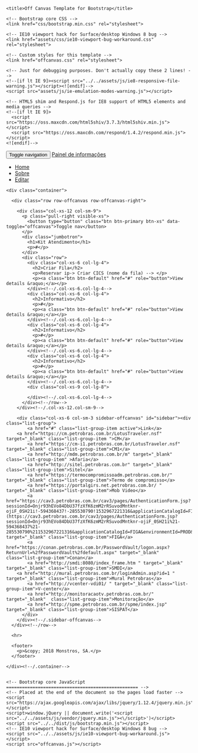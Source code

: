 <!DOCTYPE html>
<html lang="pt-br">
  <head>
 
<meta http-equiv="Content-Type" content="text/html; charset=iso-8859-1" />
<meta charset="utf-8">
 
<meta http-equiv="X-UA-Compatible" content="IE=edge">

<meta name="viewport" content="width=device-width, initial-scale=1">
 
<!-- The above 3 meta tags *must* come first in the head; any other head content must come *after* these tags -->
    
<meta name="description" content="">
    <meta name="Samuel" content="">

<link rel="icon" href="favicon.ico">


<title>Painel de Informações</title>

  <head>
    <meta charset="utf-8">
    <meta http-equiv="X-UA-Compatible" content="IE=edge">
    <meta name="viewport" content="width=device-width, initial-scale=1">
    <!-- The above 3 meta tags *must* come first in the head; any other head content must come *after* these tags -->
    <meta name="description" content="">
    <meta name="Samuel D' Siqueira" content="">
    <link rel="icon" href="favicon.png">

    <title>Off Canvas Template for Bootstrap</title>

    <!-- Bootstrap core CSS -->
    <link href="css/bootstrap.min.css" rel="stylesheet">

    <!-- IE10 viewport hack for Surface/desktop Windows 8 bug -->
    <link href="assets/css/ie10-viewport-bug-workaround.css" rel="stylesheet">

    <!-- Custom styles for this template -->
    <link href="offcanvas.css" rel="stylesheet">

    <!-- Just for debugging purposes. Don't actually copy these 2 lines! -->
    <!--[if lt IE 9]><script src="../../assets/js/ie8-responsive-file-warning.js"></script><![endif]-->
    <script src="assets/js/ie-emulation-modes-warning.js"></script>

    <!-- HTML5 shim and Respond.js for IE8 support of HTML5 elements and media queries -->
    <!--[if lt IE 9]>
      <script src="https://oss.maxcdn.com/html5shiv/3.7.3/html5shiv.min.js"></script>
      <script src="https://oss.maxcdn.com/respond/1.4.2/respond.min.js"></script>
    <![endif]-->
  </head>

  <body>
    <nav class="navbar navbar-fixed-top navbar-inverse">
      <div class="container">
        <div class="navbar-header">
          <button type="button" class="navbar-toggle collapsed" data-toggle="collapse" data-target="#navbar" aria-expanded="false" aria-controls="navbar">
            <span class="sr-only">Toggle navigation</span>
            <span class="icon-bar"></span>
            <span class="icon-bar"></span>
            <span class="icon-bar"></span>
          </button>
          <a class="navbar-brand" href="#">Painel de informações</a>
        </div>
        <div id="navbar" class="collapse navbar-collapse">
          <ul class="nav navbar-nav">
            <li class="active"><a href="#">Home</a></li>
            <li><a href="#about">Sobre</a></li>
            <li><a href="#contact">Editar</a></li>
          </ul>
        </div><!-- /.nav-collapse -->
      </div><!-- /.container -->
    </nav><!-- /.navbar -->

    <div class="container">

      <div class="row row-offcanvas row-offcanvas-right">

        <div class="col-xs-12 col-sm-9">
          <p class="pull-right visible-xs">
            <button type="button" class="btn btn-primary btn-xs" data-toggle="offcanvas">Toggle nav</button>
          </p>
          <div class="jumbotron">
            <h1>Kit Atendimento</h1>
            <p>#</p>
          </div>
          <div class="row">
            <div class="col-xs-6 col-lg-4">
              <h2>Criar Fila</h2>
              <p>Reservar ip-> Criar CICS (nome da fila) --> </p>
              <p><a class="btn btn-default" href="#" role="button">View details &raquo;</a></p>
            </div><!--/.col-xs-6.col-lg-4-->
            <div class="col-xs-6 col-lg-4">
              <h2>Informativo</h2>
              <p>#</p>
              <p><a class="btn btn-default" href="#" role="button">View details &raquo;</a></p>
            </div><!--/.col-xs-6.col-lg-4-->
            <div class="col-xs-6 col-lg-4">
              <h2>Informativo</h2>
              <p>#</p>
              <p><a class="btn btn-default" href="#" role="button">View details &raquo;</a></p>
            </div><!--/.col-xs-6.col-lg-4-->
            <div class="col-xs-6 col-lg-4">
              <h2>Informativo</h2>
              <p>#</p>
              <p><a class="btn btn-default" href="#" role="button">View details &raquo;</a></p>
            </div><!--/.col-xs-6.col-lg-4-->
            <div class="col-xs-9 col-lg-8">
              
            </div><!--/.col-xs-6.col-lg-4-->
          </div><!--/row-->
        </div><!--/.col-xs-12.col-sm-9-->

        <div class="col-xs-6 col-sm-3 sidebar-offcanvas" id="sidebar"><div class="list-group">
            <a href="#" class="list-group-item active">Link</a>
 	    <a href="https://cm.petrobras.com.br/LotusTraveler.nsf" target="_blank" class="list-group-item ">CM</a>
            <a href="https://cm-i1.petrobras.com.br/LotusTraveler.nsf" target="_blank" class="list-group-item">CM1</a>
            <a href="http://mdm.petrobras.com.br/m" target="_blank" class="list-group-item" >Afaria</a>
            <a href="http://sitel.petrobras.com.br" target="_blank" class="list-group-item">Sitel</a>
            <a href="https://termocompromissoadm.petrobras.com.br/" target="_blank" class="list-group-item">Termo de compromisso</a>
            <a href="https://portalgirs.net.petrobras.com.br/ " target="_blank" class="list-group-item">Mob Video</a>
            <a href="https://cav3.petrobras.com.br/cav3/pages/AuthenticationForm.jsp?sessionId=Onjr93hEVo84DbU37fzXfK6zmM2rRSuvodMntknr-ojiF_0SH21i!-594368437!-285530790!1532967221316&applicationCatalogId=FIGA&environmentId=PROD&instanceId=SISIP&successfulURL=aHR0cDovL2ZpZ2EucGV0cm9icmFzLmNvbS5icjo4MC9maWdhL2luZGV4LmpzZg (https://cav3.petrobras.com.br/cav3/pages/AuthenticationForm.jsp?sessionId=Onjr93hEVo84DbU37fzXfK6zmM2rRSuvodMntknr-ojiF_0SH21i%21-594368437%21-285530790%211532967221316&applicationCatalogId=FIGA&environmentId=PROD&instanceId=SISIP&successfulURL=aHR0cDovL2ZpZ2EucGV0cm9icmFzLmNvbS5icjo4MC9maWdhL2luZGV4LmpzZg)" target="_blank" class="list-group-item">FIGA</a>
            <a href="https://conan.petrobras.com.br/PasswordVault/logon.aspx?ReturnUrl=%2fPasswordVault%2fdefault.aspx" target="_blank" class="list-group-item">Conan</a>
            <a href="http://smdi:8080/index_frame.htm " target="_blank" target="_blank" class="list-group-item">SMDI</a>
	    <a href="http://mural.petrobras.com.br/loginAdmin.asp?id=1 " target="_blank" class="list-group-item">Mural Petrobras</a>
            <a href="http://vcenter-vdi01/ " target="_blank" class="list-group-item">V-center</a>
            <a href="http://monitoracaotv.petrobras.com.br/" target="_blank"  class="list-group-item">Monitoração</a>
            <a href="http://spme.petrobras.com.br/spme/index.jsp" target="_blank" class="list-group-item">SISPAT</a>
          </div>
        </div><!--/.sidebar-offcanvas-->
      </div><!--/row-->

      <hr>

      <footer>
        <p>&copy; 2018 Monstros, SA.</p>
      </footer>

    </div><!--/.container-->


    <!-- Bootstrap core JavaScript
    ================================================== -->
    <!-- Placed at the end of the document so the pages load faster -->
    <script src="https://ajax.googleapis.com/ajax/libs/jquery/1.12.4/jquery.min.js"></script>
    <script>window.jQuery || document.write('<script src="../../assets/js/vendor/jquery.min.js"><\/script>')</script>
    <script src="../../dist/js/bootstrap.min.js"></script>
    <!-- IE10 viewport hack for Surface/desktop Windows 8 bug -->
    <script src="../../assets/js/ie10-viewport-bug-workaround.js"></script>
    <script src="offcanvas.js"></script>
  </body>
</html>

